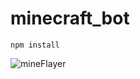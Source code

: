 # minecraft_bot

```
npm install
```

![mineFlayer](https://github.com/PrismarineJS/mineflayer?tab=contributing-ov-file)
